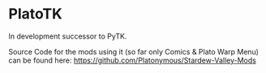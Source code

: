 # PlatoTK

In development successor to PyTK.

Source Code for the mods using it (so far only Comics & Plato Warp Menu) can be found here: 
https://github.com/Platonymous/Stardew-Valley-Mods